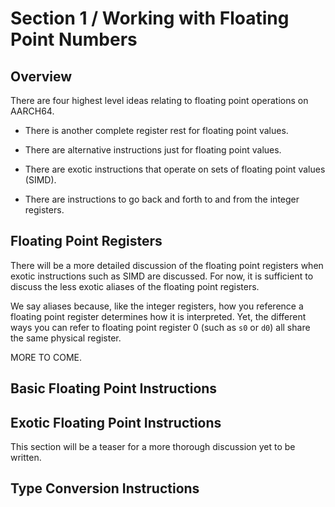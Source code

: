 # Section 1 / Working with Floating Point Numbers

## Overview

There are four highest level ideas relating to floating point operations on AARCH64.

* There is another complete register rest for floating point values.

* There are alternative instructions just for floating point values.

* There are exotic instructions that operate on sets of floating point values (SIMD).

* There are instructions to go back and forth to and from the integer registers.

## Floating Point Registers

There will be a more detailed discussion of the floating point registers when
exotic instructions such as SIMD are discussed. For now, it is sufficient to discuss
the less exotic aliases of the floating point registers.

We say aliases because, like the integer registers, how you reference a floating
point register determines how it is interpreted. Yet, the different ways you can
refer to floating point register 0 (such as `s0` or `d0`) all share the same
physical register.

MORE TO COME.

## Basic Floating Point Instructions

## Exotic Floating Point Instructions

This section will be a teaser for a more thorough discussion yet to be written.

## Type Conversion Instructions
